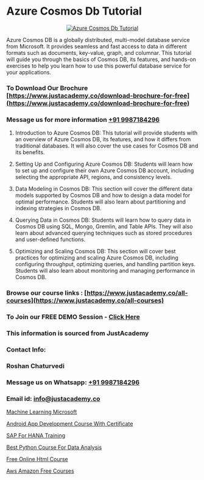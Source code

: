 # Azure Cosmos Db Tutorial

<p align="center">
  <a href="https://justacademy.co/course-detail/microsoft-azure-training">
    <img src="https://justacademy.co/storage2/course_image/1708336833_course_image.png" alt="Azure Cosmos Db Tutorial">
  </a>
</p>


Azure Cosmos DB is a globally distributed, multi-model database service from Microsoft. It provides seamless and fast access to data in different formats such as documents, key-value, graph, and columnar. This tutorial will guide you through the basics of Cosmos DB, its features, and hands-on exercises to help you learn how to use this powerful database service for your applications. 
### To Download Our Brochure [https://www.justacademy.co/download-brochure-for-free](https://www.justacademy.co/download-brochure-for-free)
### Message us for more information [+91 9987184296](https://api.whatsapp.com/send?phone=919987184296)
1) Introduction to Azure Cosmos DB: This tutorial will provide students with an overview of Azure Cosmos DB, its features, and how it differs from traditional databases. It will also cover the use cases for Cosmos DB and its benefits.

2) Setting Up and Configuring Azure Cosmos DB: Students will learn how to set up and configure their own Azure Cosmos DB account, including selecting the appropriate API, regions, and consistency levels.

3) Data Modeling in Cosmos DB: This section will cover the different data models supported by Cosmos DB and how to design a data model for optimal performance. Students will also learn about partitioning and indexing strategies in Cosmos DB.

4) Querying Data in Cosmos DB: Students will learn how to query data in Cosmos DB using SQL, Mongo, Gremlin, and Table APIs. They will also learn about advanced querying techniques such as stored procedures and user-defined functions.

5) Optimizing and Scaling Cosmos DB: This section will cover best practices for optimizing and scaling Azure Cosmos DB, including configuring throughput, optimizing queries, and handling partition keys. Students will also learn about monitoring and managing performance in Cosmos DB.

### Browse our course links : [https://www.justacademy.co/all-courses](https://www.justacademy.co/all-courses) 
### To Join our FREE DEMO Session - [Click Here](https://www.justacademy.co/register-for-course-demo)


### This information is sourced from JustAcademy
### Contact Info:
### Roshan Chaturvedi
### Message us on Whatsapp: [+91 9987184296](https://api.whatsapp.com/send?phone=919987184296)
### Email id: [info@justacademy.co](mailto:info@justacademy.co)
                
[Machine Learning Microsoft](https://www.linkedin.com/pulse/machine-learning-microsoft-justacademy-austin-bq0bf?trackingId=KrN0RlXj8xx3YuDJ3x%2BwxA%3D%3D&lipi=urn%3Ali%3Apage%3Ad_flagship3_company_admin%3BmA9QTMf0RKatDJxEf%2FJ3Jw%3D%3D)

[Android App Development Course With Certificate](https://www.linkedin.com/pulse/android-app-development-course-certificate-justacademy-owflf/)

[SAP For HANA Training](https://medium.com/@surajvaishnav5015/sap-for-hana-training-0da9eb32c093)

[Best Python Course For Data Analysis](https://medium.com/@abhidnya.1068/best-python-course-for-data-analysis-aa1799d2345a)

[Free Online Html Course](https://justacademyin.github.io/Articles/Free-Online-Html-Course)

[Aws Amazon Free Courses](https://justacademyin.github.io/justacademy/aws-amazon-free-courses)

